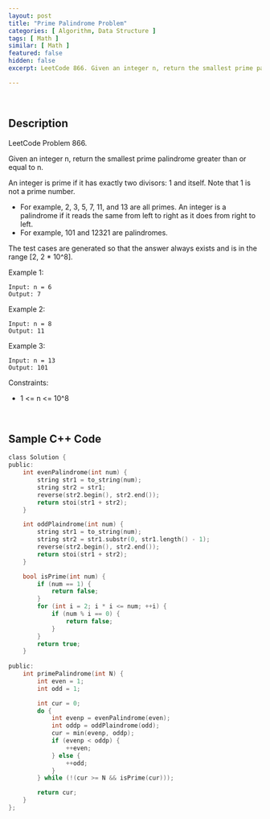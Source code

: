 ```yaml
---
layout: post
title: "Prime Palindrome Problem"
categories: [ Algorithm, Data Structure ]
tags: [ Math ]
similar: [ Math ]
featured: false
hidden: false
excerpt: LeetCode 866. Given an integer n, return the smallest prime palindrome greater than or equal to n.

---
```


<br />

## Description

LeetCode Problem 866.

Given an integer n, return the smallest prime palindrome greater than or equal to n.

An integer is prime if it has exactly two divisors: 1 and itself. Note that 1 is not a prime number.
* For example, 2, 3, 5, 7, 11, and 13 are all primes.
An integer is a palindrome if it reads the same from left to right as it does from right to left.
* For example, 101 and 12321 are palindromes.

The test cases are generated so that the answer always exists and is in the range [2, 2 * 10^8].

Example 1:
```
Input: n = 6
Output: 7
```

Example 2:
```
Input: n = 8
Output: 11
```

Example 3:
```
Input: n = 13
Output: 101
```

Constraints:
* 1 <= n <= 10^8

<br />

## Sample C++ Code


```c
class Solution {
public:
    int evenPalindrome(int num) {
        string str1 = to_string(num);
        string str2 = str1;
        reverse(str2.begin(), str2.end());
        return stoi(str1 + str2);
    }

    int oddPlaindrome(int num) {
        string str1 = to_string(num);
        string str2 = str1.substr(0, str1.length() - 1);
        reverse(str2.begin(), str2.end());
        return stoi(str1 + str2);
    }

    bool isPrime(int num) {
        if (num == 1) {
            return false;
        }
        for (int i = 2; i * i <= num; ++i) {
            if (num % i == 0) {
                return false;
            }
        }
        return true;
    }
    
public:
    int primePalindrome(int N) {
        int even = 1;
        int odd = 1;

        int cur = 0;
        do {
            int evenp = evenPalindrome(even);
            int oddp = oddPlaindrome(odd);
            cur = min(evenp, oddp);
            if (evenp < oddp) {
                ++even;
            } else {
                ++odd;
            }
        } while (!(cur >= N && isPrime(cur)));

        return cur;
    }
};
```


